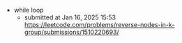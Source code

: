 - while loop
	- submitted at Jan 16, 2025 15:53 https://leetcode.com/problems/reverse-nodes-in-k-group/submissions/1510220693/


